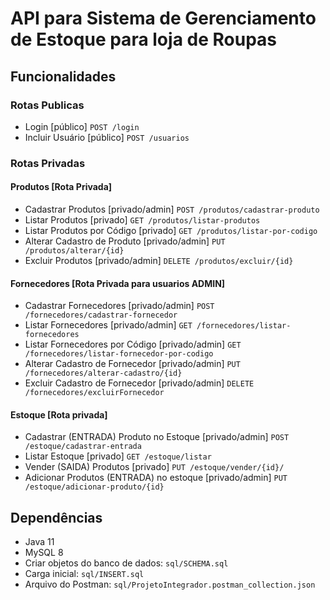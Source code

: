 # API para Sistema de Gerenciamento de Estoque para loja de Roupas

## Funcionalidades

### Rotas Publicas
- Login [público] `POST /login`
- Incluir Usuário [público] `POST /usuarios`

### Rotas Privadas

#### Produtos [Rota Privada]
- Cadastrar Produtos [privado/admin] `POST /produtos/cadastrar-produto`
- Listar Produtos [privado] `GET /produtos/listar-produtos`
- Listar Produtos por Código [privado] `GET /produtos/listar-por-codigo`
- Alterar Cadastro de Produto [privado/admin] `PUT /produtos/alterar/{id}`
- Excluir Produtos [privado/admin] `DELETE /produtos/excluir/{id}`

#### Fornecedores [Rota Privada para usuarios ADMIN]
- Cadastrar Fornecedores [privado/admin] `POST /fornecedores/cadastrar-fornecedor`
- Listar Fornecedores [privado/admin] `GET /fornecedores/listar-fornecedores`
- Listar Fornecedores por Código [privado/admin] `GET /fornecedores/listar-fornecedor-por-codigo`
- Alterar Cadastro de Fornecedor [privado/admin] `PUT /fornecedores/alterar-cadastro/{id}`
- Excluir Cadastro de Fornecedor [privado/admin] `DELETE /fornecedores/excluirFornecedor`

#### Estoque [Rota privada]
- Cadastrar (ENTRADA) Produto no Estoque [privado/admin] `POST /estoque/cadastrar-entrada`
- Listar Estoque [privado] `GET /estoque/listar`
- Vender (SAIDA) Produtos [privado] `PUT /estoque/vender/{id}/`
- Adicionar Produtos (ENTRADA) no estoque [privado/admin] `PUT /estoque/adicionar-produto/{id}`

## Dependências
- Java 11
- MySQL 8
- Criar objetos do banco de dados: `sql/SCHEMA.sql`
- Carga inicial: `sql/INSERT.sql`
- Arquivo do Postman: `sql/ProjetoIntegrador.postman_collection.json`
